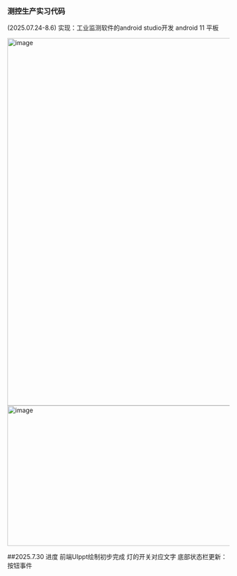 ### 测控生产实习代码
(2025.07.24-8.6)
实现：工业监测软件的android studio开发
android 11 平板

<img width="591" height="833" alt="image" src="https://github.com/user-attachments/assets/04367cfa-8bd8-4c25-a783-fdbaa8434f97" />
<img width="555" height="318" alt="image" src="https://github.com/user-attachments/assets/931e7330-f74a-4a72-a3c9-6e464ae14b59" />



##2025.7.30
进度
前端UIppt绘制初步完成
灯的开关对应文字
底部状态栏更新：按钮事件
